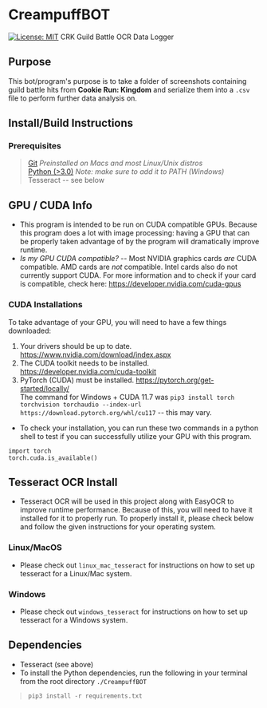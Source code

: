 # CreampuffBOT
[![License: MIT](https://img.shields.io/badge/License-MIT-yellow.svg)](https://opensource.org/licenses/MIT)
CRK Guild Battle OCR Data Logger

## Purpose
This bot/program's purpose is to take a folder of screenshots containing guild battle hits from **Cookie Run: Kingdom** and serialize them into a `.csv` file to perform further data analysis on.

## Install/Build Instructions
### Prerequisites
> [Git](https://git-scm.com/downloads) *Preinstalled on Macs and most Linux/Unix distros*  
> [Python (>3.0)](https://www.python.org/downloads/) *Note: make sure to add it to PATH (Windows)*  
> Tesseract -- see below


## GPU / CUDA Info
- This program is intended to be run on CUDA compatible GPUs. Because this program does a lot with image processing: having a GPU that can be properly taken
advantage of by the program will dramatically improve runtime.  
- *Is my GPU CUDA compatible?* -- Most NVIDIA graphics cards *are* CUDA compatible. AMD cards are *not* compatible. Intel cards also do not currently support CUDA.
For more information and to check if your card is compatible, check here: https://developer.nvidia.com/cuda-gpus

### CUDA Installations
To take advantage of your GPU, you will need to have a few things downloaded:
1. Your drivers should be up to date. https://www.nvidia.com/download/index.aspx
2. The CUDA toolkit needs to be installed. https://developer.nvidia.com/cuda-toolkit
3. PyTorch (CUDA) must be installed. https://pytorch.org/get-started/locally/  
The command for Windows + CUDA 11.7 was `pip3 install torch torchvision torchaudio --index-url https://download.pytorch.org/whl/cu117` -- this may vary.
- To check your installation, you can run these two commands in a python shell to test if you can successfully utilize your GPU with this program.
```
import torch
torch.cuda.is_available()
```


## Tesseract OCR Install
- Tesseract OCR will be used in this project along with EasyOCR to improve runtime performance. Because of this, you will need to have it installed
for it to properly run. To properly install it, please check below and follow the given instructions for your operating system.
### Linux/MacOS
- Please check out `linux_mac_tesseract` for instructions on how to set up tesseract for a Linux/Mac system.
### Windows
- Please check out `windows_tesseract` for instructions on how to set up tesseract for a Windows system.

## Dependencies
- Tesseract (see above)
- To install the Python dependencies, run the following in your terminal from the root directory `./CreampuffBOT`
> `pip3 install -r requirements.txt`
